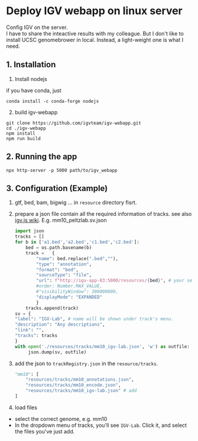 # Deploy IGV webapp on linux server


Config IGV on the server.  
I have to share the inteactive results with my colleague. But I don't like to install UCSC genomebrower in local. Instead, a light-weight one is what I need.  

## 1. Installation
1. Install nodejs

if you have conda, just
```shell
conda install -c conda-forge nodejs
```

2. build igv-webapp
```shell
git clone https://github.com/igvteam/igv-webapp.git
cd ./igv-webapp
npm install
npm run build
```

## 2. Running the app
```shell
npx http-server -p 5000 path/to/igv_webapp
```

## 3. Configuration (Example)

1. gtf, bed, bam, bigwig ... in `resource` directory fisrt.  
2. prepare a json file contain all the required information of tracks. see also [igv.js wiki](https://github.com/igvteam/igv.js/wiki/Tracks-2.0). E.g. mm10_peltzlab.sv.json
    ```python
    import json
    tracks = []
    for b in ['a1.bed','a2.bed','c1.bed','c2.bed']:
        bed = os.path.basename(b)
        track =   {
            "name": bed.replace(".bed",""),
            "type": "annotation",
            "format": "bed",
            "sourceType": "file",
            "url": f"http://igv-app-03:5000/resources/{bed}", # your server name + port + file path 
            #order: Number.MAX_VALUE,
            #"visibilityWindow": 300000000,
            "displayMode": "EXPANDED"
            }
        tracks.append(track)
    sv = {
    "label": "IGV-Lab", # name will be shown under track's menu.
    "description": "Any descriptions",
    "link": "",
    "tracks": tracks
    }
    with open('./resources/tracks/mm10_igv-lab.json', 'w') as outfile:
         json.dump(sv, outfile)
    ```
3. add the json to `trackRegistry.json` in the `resource/tracks`.

    ```python
    "mm10": [
        "resources/tracks/mm10_annotations.json",
        "resources/tracks/mm10_encode.json",
        "resources/tracks/mm10_igv-lab.json" # add 
    ]
    ```
4. load files
- select the correct genome, e.g. mm10
- In the dropdown menu of tracks, you'll see `IGV-Lab`. Click it, and select the files you've just add. 
